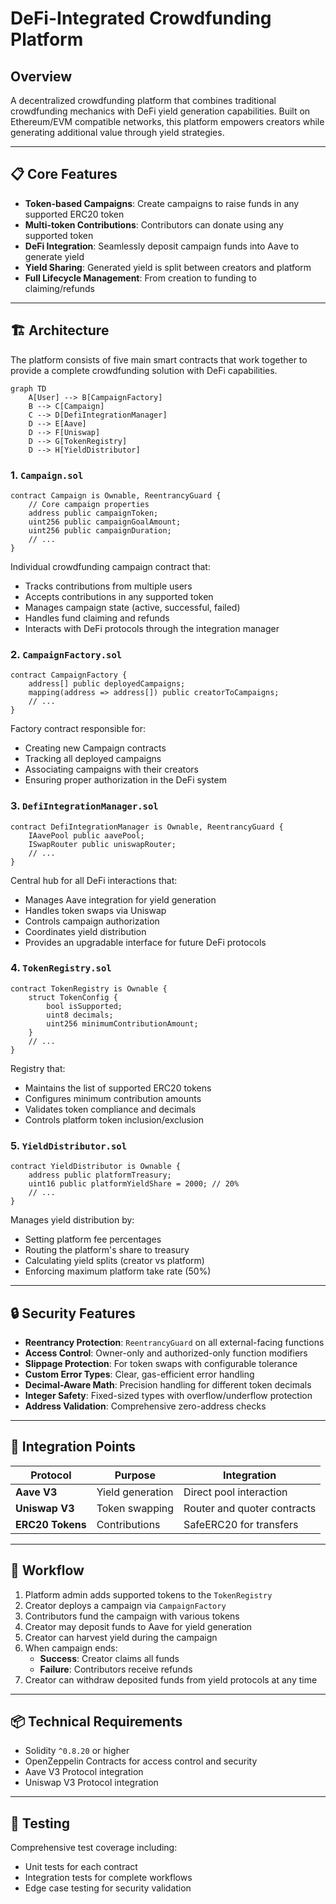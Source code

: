 # DeFi-Integrated Crowdfunding Platform

## Overview

A decentralized crowdfunding platform that combines traditional crowdfunding mechanics with DeFi yield generation capabilities. Built on Ethereum/EVM compatible networks, this platform empowers creators while generating additional value through yield strategies.

---

## 📋 Core Features

- **Token-based Campaigns**: Create campaigns to raise funds in any supported ERC20 token
- **Multi-token Contributions**: Contributors can donate using any supported token
- **DeFi Integration**: Seamlessly deposit campaign funds into Aave to generate yield
- **Yield Sharing**: Generated yield is split between creators and platform
- **Full Lifecycle Management**: From creation to funding to claiming/refunds

---

## 🏗️ Architecture

The platform consists of five main smart contracts that work together to provide a complete crowdfunding solution with DeFi capabilities.

```mermaid
graph TD
    A[User] --> B[CampaignFactory]
    B --> C[Campaign]
    C --> D[DefiIntegrationManager]
    D --> E[Aave]
    D --> F[Uniswap]
    D --> G[TokenRegistry]
    D --> H[YieldDistributor]
```

### 1. `Campaign.sol`

```solidity
contract Campaign is Ownable, ReentrancyGuard {
    // Core campaign properties
    address public campaignToken;
    uint256 public campaignGoalAmount;
    uint256 public campaignDuration;
    // ...
}
```

Individual crowdfunding campaign contract that:

- Tracks contributions from multiple users
- Accepts contributions in any supported token
- Manages campaign state (active, successful, failed)
- Handles fund claiming and refunds
- Interacts with DeFi protocols through the integration manager

### 2. `CampaignFactory.sol`

```solidity
contract CampaignFactory {
    address[] public deployedCampaigns;
    mapping(address => address[]) public creatorToCampaigns;
    // ...
}
```

Factory contract responsible for:

- Creating new Campaign contracts
- Tracking all deployed campaigns
- Associating campaigns with their creators
- Ensuring proper authorization in the DeFi system

### 3. `DefiIntegrationManager.sol`

```solidity
contract DefiIntegrationManager is Ownable, ReentrancyGuard {
    IAavePool public aavePool;
    ISwapRouter public uniswapRouter;
    // ...
}
```

Central hub for all DeFi interactions that:

- Manages Aave integration for yield generation
- Handles token swaps via Uniswap
- Controls campaign authorization
- Coordinates yield distribution
- Provides an upgradable interface for future DeFi protocols

### 4. `TokenRegistry.sol`

```solidity
contract TokenRegistry is Ownable {
    struct TokenConfig {
        bool isSupported;
        uint8 decimals;
        uint256 minimumContributionAmount;
    }
    // ...
}
```

Registry that:

- Maintains the list of supported ERC20 tokens
- Configures minimum contribution amounts
- Validates token compliance and decimals
- Controls platform token inclusion/exclusion

### 5. `YieldDistributor.sol`

```solidity
contract YieldDistributor is Ownable {
    address public platformTreasury;
    uint16 public platformYieldShare = 2000; // 20%
    // ...
}
```

Manages yield distribution by:

- Setting platform fee percentages
- Routing the platform's share to treasury
- Calculating yield splits (creator vs platform)
- Enforcing maximum platform take rate (50%)

---

## 🔒 Security Features

- **Reentrancy Protection**: `ReentrancyGuard` on all external-facing functions
- **Access Control**: Owner-only and authorized-only function modifiers
- **Slippage Protection**: For token swaps with configurable tolerance
- **Custom Error Types**: Clear, gas-efficient error handling
- **Decimal-Aware Math**: Precision handling for different token decimals
- **Integer Safety**: Fixed-sized types with overflow/underflow protection
- **Address Validation**: Comprehensive zero-address checks

---

## 🔄 Integration Points

| Protocol         | Purpose          | Integration                 |
| ---------------- | ---------------- | --------------------------- |
| **Aave V3**      | Yield generation | Direct pool interaction     |
| **Uniswap V3**   | Token swapping   | Router and quoter contracts |
| **ERC20 Tokens** | Contributions    | SafeERC20 for transfers     |

---

## 🔄 Workflow

1. Platform admin adds supported tokens to the `TokenRegistry`
2. Creator deploys a campaign via `CampaignFactory`
3. Contributors fund the campaign with various tokens
4. Creator may deposit funds to Aave for yield generation
5. Creator can harvest yield during the campaign
6. When campaign ends:
   - **Success**: Creator claims all funds
   - **Failure**: Contributors receive refunds
7. Creator can withdraw deposited funds from yield protocols at any time

---

## 📦 Technical Requirements

- Solidity `^0.8.20` or higher
- OpenZeppelin Contracts for access control and security
- Aave V3 Protocol integration
- Uniswap V3 Protocol integration

---

## 🧪 Testing

Comprehensive test coverage including:

- Unit tests for each contract
- Integration tests for complete workflows
- Edge case testing for security validation
